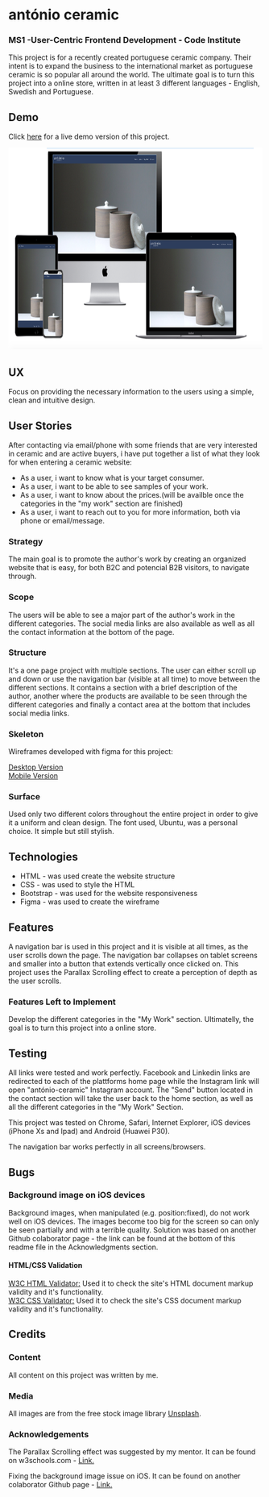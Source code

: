 # antónio ceramic

### MS1 -User-Centric Frontend Development - Code Institute

This project is for a recently created portuguese ceramic company. Their intent is to expand the business to the international market as portuguese ceramic is so popular all around the world. The ultimate goal is to turn this project into a online store, written in at least 3 different languages - English, Swedish and Portuguese.

## Demo

Click <a href="https://mendesfsweden.github.io/milestone-project1/">here</a> for a live demo version of this project.

<img src="assets/images/demo.png" width="1200" height="400">

## UX

Focus on providing the necessary information to the users using a simple, clean and intuitive design. 

## User Stories

After contacting via email/phone with some friends that are very interested in ceramic and are active buyers, i have put together a list of what they look for when entering a ceramic website:
<ul>
  <li>As a user, i want to know what is your target consumer.</li>
  <li>As a user, i want to be able to see samples of your work.</li>
  <li>As a user, i want to know about the prices.(will be availble once the categories in the "my work" section are finished)</li>
  <li>As a user, i want to reach out to you for more information, both via phone or email/message.</li>
</ul>

### Strategy

The main goal is to promote the author's work by creating an organized website that is easy, for both B2C and potencial B2B visitors, to navigate through. 

### Scope

The users will be able to see a major part of the author's work in the different categories. The social media links are also available as well as all the contact information at the bottom of the page.   

### Structure 

It's a one page project with multiple sections. The user can either scroll up and down or use the navigation bar (visible at all time) to move between the different sections. It contains a section with a brief description of the author, another where the products are available to be seen through the different categories and finally a contact area at the bottom that includes social media links.
### Skeleton

Wireframes developed with figma for this project:

<a href="https://github.com/mendesfsweden/milestone-project1/blob/master/assets/mockups/Desktop.pdf">Desktop Version</a><br>
<a href="https://github.com/mendesfsweden/milestone-project1/blob/master/assets/mockups/Mobile.pdf">Mobile Version</a>

### Surface

Used only two different colors throughout the entire project in order to give it a uniform and clean design. The font used, Ubuntu, was a personal choice. It simple but still stylish.  


## Technologies

<ul>
  <li>HTML - was used create the website structure</li>
  <li>CSS - was used to style the HTML</li>
  <li>Bootstrap - was used for the website responsiveness </li>
  <li>Figma - was used to create the wireframe</li>
</ul>

## Features

A navigation bar is used in this project and it is visible at all times, as the user scrolls down the page. The navigation bar collapses on tablet screens and smaller into a button that extends vertically once clicked on.
This project uses the Parallax Scrolling effect to create a perception of depth as the user scrolls.

### Features Left to Implement

Develop the different categories in the "My Work" section. Ultimatelly, the goal is to turn this project into a online store. 

## Testing

All links were tested and work perfectly. Facebook and Linkedin links are redirected to each of the plattforms home page while the Instagram link will open "antónio-ceramic" Instagram account. The "Send" button located in the contact section will take the user back to the home section, as well as all the different categories in the "My Work" Section.

This project was tested on Chrome, Safari, Internet Explorer, iOS devices (iPhone Xs and Ipad) and Android (Huawei P30). 

The navigation bar works perfectly in all screens/browsers.

## Bugs

### Background image on iOS devices

Background images, when manipulated (e.g. position:fixed), do not work well on iOS devices. The images become too big for the screen so  can only be seen partially and with a terrible quality. Solution was based on another Github colaborator page - the link can be found at the bottom of this readme file in the Acknowledgments section.

#### HTML/CSS Validation

<a href="https://validator.w3.org/" target="_blank">W3C HTML Validator:<a/> Used it to check the site's HTML document markup validity and it's functionality.<br> 
<a href="https://jigsaw.w3.org/css-validator/" target="_blank">W3C CSS Validator:<a/> Used it to check the site's CSS document markup validity and it's functionality. 

## Credits

### Content

All content on this project was written by me.

### Media

All images are from the free stock image library <a href="https://unsplash.com" target="_blank">Unsplash</a>.

### Acknowledgements

The Parallax Scrolling effect was suggested by my mentor. It can be found on w3schools.com - <a href="https://www.w3schools.com/howto/howto_css_parallax.asp">Link.</a>

Fixing the background image issue on iOS. It can be found on another colaborator Github page - <a href="https://github.com/thesved/fixed-cover-background">Link.</a>



